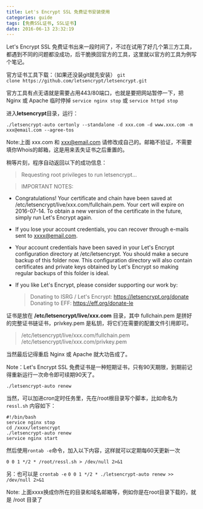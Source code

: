 ```yaml
---
title: Let's Encrypt SSL 免费证书安装使用
categories: guide
tags: [免费SSL证书, SSL证书]
date: 2016-06-13 23:32:19
---
```


Let's Encrypt SSL 免费证书出来一段时间了，不过在试用了好几个第三方工具，都遇到不同的问题都没成功，后干脆换回官方的工具，这里就以官方的工具为例写个笔记。

官方证书工具下载：（如果还没装git就先安装） 
`git clone https://github.com/letsencrypt/letsencrypt.git`

官方工具有点无语就是需要占用443/80端口，也就是要把网站暂停一下，把 Nginx 或 Apache 临时停掉
`service nginx stop`
或
`service httpd stop`

进入**letsencrypt**目录，运行：

`./letsencrypt-auto certonly --standalone -d xxx.com -d www.xxx.com -m xxx@email.com --agree-tos`

Note:上面 xxx.com 和 xxx@email.com 请修改成自己的。邮箱不验证，不需要填你Whois的邮箱，这是用来丢失证书之后重置的。

稍等片刻，程序自动返回以下的成功信息：

>Requesting root privileges to run letsencrypt...

>IMPORTANT NOTES:
 - Congratulations! Your certificate and chain have been saved at
   /etc/letsencrypt/live/xxx.com/fullchain.pem. Your cert will
   expire on 2016-07-14. To obtain a new version of the certificate in
   the future, simply run Let's Encrypt again.
 - If you lose your account credentials, you can recover through
   e-mails sent to xxxx@email.com.
 - Your account credentials have been saved in your Let's Encrypt
   configuration directory at /etc/letsencrypt. You should make a
   secure backup of this folder now. This configuration directory will
   also contain certificates and private keys obtained by Let's
   Encrypt so making regular backups of this folder is ideal.
 - If you like Let's Encrypt, please consider supporting our work by:

   >Donating to ISRG / Let's Encrypt:   https://letsencrypt.org/donate
   Donating to EFF:                    https://eff.org/donate-le


证书是放在 **/etc/letsencrypt/live/xxx.com** 目录，其中 fullchain.pem 是拼好的完整证书链证书，privkey.pem 是私钥，将它们在需要的配置文件引用即可。

>/etc/letsencrypt/live/xxx.com/fullchain.pem
/etc/letsencrypt/live/xxx.com/privkey.pem

当然最后记得重启 Nginx 或 Apache 就大功告成了。

Note：Let's Encrypt SSL 免费证书是一种短期证书，只有90天期限，到期前记得重新运行一次命令即可续期90天了。

`./letsencrypt-auto renew`

当然，可以加进cron定时任务里，先在/root根目录写个脚本，比如命名为 `ressl.sh` 内容如下：

```
#!/bin/bash
service nginx stop
cd /xxxx/letsencrypt
./letsencrypt-auto renew
service nginx start
```

然后使用`rontab -e`命令，加入以下内容，这样就可以定期每60天更新一次

`0 0 1 */2 * /root/ressl.sh > /dev/null 2>&1`

另：也可以是 `crontab -e` 
`0 0 1 */2 * ./letsencrypt-auto renew >> /dev/null 2>&1`

Note: 上面xxxx换成你所在的目录和域名邮箱等，例如你是在root目录下载的，就是 /root 目录了